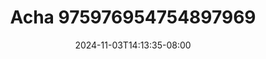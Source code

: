 --- 
title: "Acha 975976954754897969"
description: "streaming bokeh Acha 975976954754897969 simontox full new"
date: 2024-11-03T14:13:35-08:00
file_code: "rihw9hlc363g"
draft: false
cover: "fns1m8ozya4int2h.jpg"
tags: ["Acha"]
length: 1483
fld_id: "1482749"
foldername: "Acha toge"
categories: ["Acha toge"]
views: 0
---
